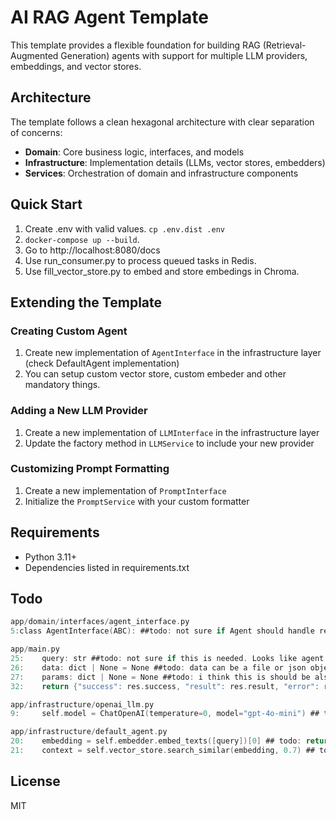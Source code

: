 # AI RAG Agent Template

This template provides a flexible foundation for building RAG (Retrieval-Augmented Generation) agents with support for multiple LLM providers, embeddings, and vector stores.

## Architecture

The template follows a clean hexagonal architecture with clear separation of concerns:

- **Domain**: Core business logic, interfaces, and models
- **Infrastructure**: Implementation details (LLMs, vector stores, embedders)
- **Services**: Orchestration of domain and infrastructure components

## Quick Start

1. Create .env with valid values. `cp .env.dist .env`
2. `docker-compose up --build`.
3. Go to http://localhost:8080/docs
4. Use run_consumer.py to process queued tasks in Redis.
5. Use fill_vector_store.py to embed and store embedings in Chroma.

## Extending the Template

### Creating Custom Agent

1. Create new implementation of `AgentInterface` in the infrastructure layer (check DefaultAgent implementation)
2. You can setup custom vector store, custom embeder and other mandatory things.

### Adding a New LLM Provider

1. Create a new implementation of `LLMInterface` in the infrastructure layer
2. Update the factory method in `LLMService` to include your new provider

### Customizing Prompt Formatting

1. Create a new implementation of `PromptInterface`
2. Initialize the `PromptService` with your custom formatter

## Requirements

- Python 3.11+
- Dependencies listed in requirements.txt

## Todo
```c
app/domain/interfaces/agent_interface.py
5:class AgentInterface(ABC): ##todo: not sure if Agent should handle requests. Maybe it should be only responsible for business logic and request agnostic.

app/main.py
25:    query: str ##todo: not sure if this is needed. Looks like agent dont want handle custom query.
26:    data: dict | None = None ##todo: data can be a file or json object.
27:    params: dict | None = None ##todo: i think this is should be also dataclass.
32:    return {"success": res.success, "result": res.result, "error": res.error} ##todo: need error handling. and do not return 200 status code if error.

app/infrastructure/openai_llm.py
9:     self.model = ChatOpenAI(temperature=0, model="gpt-4o-mini") ## todo: add model to config

app/infrastructure/default_agent.py
20:    embedding = self.embedder.embed_texts([query])[0] ## todo: return list of embeddings? need to investigate
21:    context = self.vector_store.search_similar(embedding, 0.7) ## todo: process all embeddings? need to investigate
```

## License

MIT